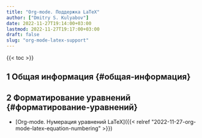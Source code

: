 ```yaml
---
title: "Org-mode. Поддержка LaTeX"
author: ["Dmitry S. Kulyabov"]
date: 2022-11-27T19:14:00+03:00
lastmod: 2022-11-27T19:17:00+03:00
draft: false
slug: "org-mode-latex-support"
---
```


<!--more-->

{{< toc >}}


## <span class="section-num">1</span> Общая информация {#общая-информация}


## <span class="section-num">2</span> Форматирование уравнений {#форматирование-уравнений}

-   [Org-mode. Нумерация уравнений LaTeX]({{< relref "2022-11-27-org-mode-latex-equation-numbering" >}})
